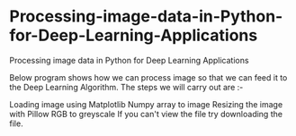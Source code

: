 # Processing-image-data-in-Python-for-Deep-Learning-Applications
Processing image data in Python for Deep Learning Applications

Below program shows how we can process image so that we can feed it to the Deep Learning Algorithm.
The steps we will carry out are :-

Loading image using Matplotlib
Numpy array to image
Resizing the image with Pillow
RGB to greyscale
If you can't view the file try downloading the file. 
